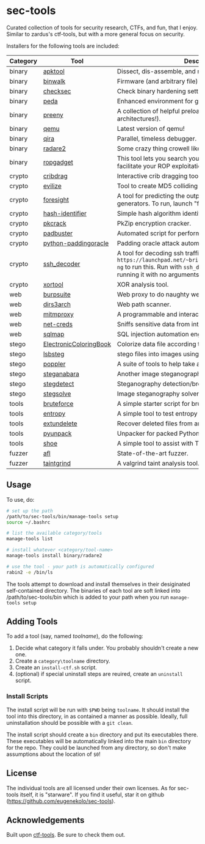 # sec-tools
Curated collection of tools for security research, CTFs, and fun, that I enjoy. Similar to zardus's ctf-tools, but with a more general focus on security.

Installers for the following tools are included:

| Category | Tool | Description |
|----------|------|-------------|
| binary | [apktool](https://ibotpeaches.github.io/Apktool/) | Dissect, dis-assemble, and re-pack Android APKs | 
| binary | [binwalk](https://github.com/devttys0/binwalk.git) | Firmware (and arbitrary file) analysis tool. | 
| binary | [checksec](https://github.com/slimm609/checksec.sh) | Check binary hardening settings. | 
| binary | [peda](https://github.com/longld/peda) | Enhanced environment for gdb. | 
| binary | [preeny](https://github.com/zardus/preeny) | A collection of helpful preloads (compiled for many architectures!). |
| binary | [qemu](http://qemu.org) | Latest version of qemu! |
| binary | [qira](http://qira.me) | Parallel, timeless debugger. | 
| binary | [radare2](http://www.radare.org/) | Some crazy thing crowell likes. | 
| binary | [ropgadget](https://github.com/JonathanSalwan/ROPgadget) | This tool lets you search your gadgets on your binaries to facilitate your ROP exploitation. |
| crypto | [cribdrag](https://github.com/SpiderLabs/cribdrag) | Interactive crib dragging tool (for crypto). | 
| crypto | [evilize](http://www.mathstat.dal.ca/~selinger/md5collision/) | Tool to create MD5 colliding binaries | 
| crypto | [foresight](https://github.com/ALSchwalm/foresight) | A tool for predicting the output of random number generators. To run, launch "foresee". | 
| crypto | [hash-identifier](https://code.google.com/p/hash-identifier/source/checkout) | Simple hash algorithm identifier. | 
| crypto | [pkcrack](https://www.unix-ag.uni-kl.de/~conrad/krypto/pkcrack.html) | PkZip encryption cracker. |
| crypto | [padbuster](https://github.com/GDSSecurity/PadBuster) | Automated script for performing Padding Oracle attacks 
| crypto | [python-paddingoracle](https://github.com/mwielgoszewski/python-paddingoracle) | Padding oracle attack automation. | 
| crypto | [ssh_decoder](https://github.com/jjyg/ssh_decoder) | A tool for decoding ssh traffic. You will need `ruby1.8` from `https://launchpad.net/~brightbox/+archive/ubuntu/ruby-ng` to run this. Run with `ssh_decoder --help` for help, as running it with no arguments causes it to crash. | 
| crypto | [xortool](https://github.com/hellman/xortool) | XOR analysis tool. | 
| web | [burpsuite](http://portswigger.net/burp) | Web proxy to do naughty web stuff. |
| web | [dirs3arch](https://github.com/maurosoria/dirs3arch) | Web path scanner. | 
| web | [mitmproxy](http://mitmproxy.org/) | A programmable and interactive HTTP proxy useful |
| web | [net-creds](https://github.com/DanMcInerney/net-creds) | Sniffs sensitive data from interface or pcap |
| web | [sqlmap](http://sqlmap.org/) | SQL injection automation engine. | 
| stego | [ElectronicColoringBook](https://doegox.github.io/ElectronicColoringBook/) | Colorize data file according to repetitive chunks. |
| stego | [lsbsteg](https://github.com/RobinDavid/LSB-Steganography) | stego files into images using the Least Significant Bit. |
| stego | [poppler](http://poppler.freedesktop.org/) | A suite of tools to help take apart and work with PDF files |
| stego | [steganabara](http://www.caesum.com/handbook/stego.htm) | Another image steganography solver. | 
| stego | [stegdetect](http://www.outguess.org/) | Steganography detection/breaking tool. | 
| stego | [stegsolve](http://www.caesum.com/handbook/stego.htm) | Image steganography solver. | 
| tools | [bruteforce](http://github.com/eugenekolo/sec-tools) | A simple starter script for bruteforcing |
| tools | [entropy](http://github.com/eugenekolo/sec-tools) | A simple tool to test entropy of a file |
| tools | [extundelete](http://extundelete.sourceforge.net/) | Recover deleted files from an ext3 or ext4 partition. |
| tools | [pyunpack](https://github.com/kholia/exetractor-clone) | Unpacker for packed Python executables |
| tools | [shoe](http://github.com/eugenekolo/sec-tools) | A simple tool to assist with TCP remote communication |
| fuzzer | [afl](http://lcamtuf.coredump.cx/afl/) | State-of-the-art fuzzer. |
| fuzzer | [taintgrind](https://github.com/wmkhoo/taintgrind) | A valgrind taint analysis tool. | 

## Usage
To use, do:

```bash
# set up the path
/path/to/sec-tools/bin/manage-tools setup
source ~/.bashrc

# list the available category/tools
manage-tools list

# install whatever <category/tool-name>
manage-tools install binary/radare2

# use the tool - your path is automatically configured
rabin2 -e /bin/ls
```

The tools attempt to download and install themselves in their desiginated self-contained directory.
The binaries of each tool are soft linked into /path/to/sec-tools/bin which is added to your path when you run `manage-tools setup`

## Adding Tools
To add a tool (say, named *toolname*), do the following:

1. Decide what category it falls under. You probably shouldn't create a new one.
2. Create a `category\toolname` directory.
3. Create an `install-ctf.sh` script.
5. (optional) if special uninstall steps are reuired, create an `uninstall` script.

### Install Scripts
The install script will be run with `$PWD` being `toolname`. It should install the tool into this directory, in as contained a manner as possible.
Ideally, full uninstallation should be possible with a `git clean`.

The install script should create a `bin` directory and put its executables there.
These executables will be automatically linked into the main `bin` directory for the repo.
They could be launched from any directory, so don't make assumptions about the location of `$0`!

## License
The individual tools are all licensed under their own licenses.
As for sec-tools itself, it is "starware".
If you find it useful, star it on github (https://github.com/eugenekolo/sec-tools).

## Acknowledgements
Built upon [ctf-tools](github.zom/zardus/ctf-tools). Be sure to check them out.
